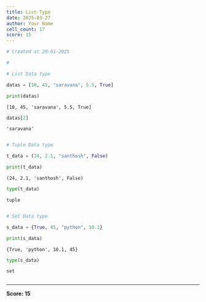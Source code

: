 ```yaml
---
title: List-Type
date: 2025-03-27
author: Your Name
cell_count: 17
score: 15
---
```


```python
# Created at 20-01-2025
```


```python
# 
```


```python
# List Data type
```


```python
datas = [10, 45, "saravana", 5.5, True]
```


```python
print(datas)
```

    [10, 45, 'saravana', 5.5, True]



```python
datas[2]
```




    'saravana'




```python

```


```python
# Tuple Data type
```


```python
t_data = (24, 2.1, "santhosh", False)
```


```python
print(t_data)
```

    (24, 2.1, 'santhosh', False)



```python
type(t_data)
```




    tuple




```python

```


```python
# Set Data type
```


```python
s_data = {True, 45, "python", 10.1}
```


```python
print(s_data)
```

    {True, 'python', 10.1, 45}



```python
type(s_data)
```




    set




```python

```


---
**Score: 15**
